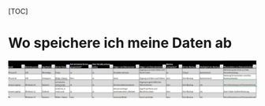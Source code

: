 [TOC]

# Wo speichere ich meine Daten ab

![Bild von einer Tabelle](bilder/Wospeichereich%20meineDaten.png)
